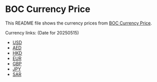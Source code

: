 # BOC Currency Price

This README file shows the currency prices from [BOC Currency Price](https://www.boc.cn/sourcedb/whpj/).

Currency links: (Date for 20250515)

- [USD](https://bocurrencyprice.techina.science/BOC_CURRENCY_PRICE/USD/20250515.json)
- [AED](https://bocurrencyprice.techina.science/BOC_CURRENCY_PRICE/AED/20250515.json)
- [HKD](https://bocurrencyprice.techina.science/BOC_CURRENCY_PRICE/HKD/20250515.json)
- [EUR](https://bocurrencyprice.techina.science/BOC_CURRENCY_PRICE/EUR/20250515.json)
- [GBP](https://bocurrencyprice.techina.science/BOC_CURRENCY_PRICE/GBP/20250515.json)
- [JPY](https://bocurrencyprice.techina.science/BOC_CURRENCY_PRICE/JPY/20250515.json)
- [SAR](https://bocurrencyprice.techina.science/BOC_CURRENCY_PRICE/SAR/20250515.json)
